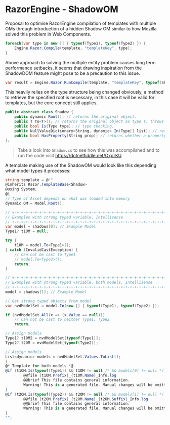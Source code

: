# RazorEngine - ShadowOM
Proposal to optimise RazorEngine compilation of templates with multiple OMs
through introduction of a hidden Shadow OM similar to how Mozilla solved this problem in Web Components.
```csharp
foreach(var type in new [] { typeof(Type1), typeof(Type2) }) {
    Engine.Razor.Compile(template, "templateKey", type);
}
```
Above approach to solving the multiple entity problem causes long term performance setbacks,
it seems that drawing inspiration from the ShadowDOM feature might pose to be a precaution to this issue.
```csharp
var result = Engine.Razor.RunCompile(template, "templateKey", typeof(Shadow), type1OM);
```
This heavily relies on the type structure being changed obviously, a method to retrieve the specified root is necessary,
in this case it will be valid for templates, but the core concept still applies. 

```csharp
public abstract class Shadow {
    public dynamic Root(); // returns the original object.
    public T To<T>(); // returns the original object as type T. throws InvalidCastException
    public bool Is(Type type); // type checking.
    public NullValueDictionary<String, dynamic> In(Type[] list); // returns collection with matching type.
    public bool HasProperty(String prop); // returns whether a property exists.
};
```

>Take a look into <code>Shadow.cs</code> to see how this was accomplished and to run the code visit https://dotnetfiddle.net/OxprKU

A template making use of the ShadowOM
would look like this depending what model types it processes:
```csharp
string template = @""
@inherits Razor.TemplateBase<Shadow>
@using System;
@{
// Type of Asset depends on what was loaded into memory
dynamic OM = Model.Root();

// +-+-+-+-+-+-+-+-+-+-+-+-+-+-+-+-+-+-+-+-+-+-+-+-+-+-+-+-+-+-+-+-+-+-+-+-+-+-+-+-+-+-+-+-+-+-+-+-+-+
// Examples with strong typed variable, Intellisense
// +-+-+-+-+-+-+-+-+-+-+-+-+-+-+-+-+-+-+-+-+-+-+-+-+-+-+-+-+-+-+-+-+-+-+-+-+-+-+-+-+-+-+-+-+-+-+-+-+-+
var model = shadows[0]; // Example Model
Type1? t1OM = null;

try {
	t1OM = model.To<Type1>();
} catch (InvalidCastException) {
	// Can not be cast to Type1
	// model.To<Type2>();
	return;
}

// +-+-+-+-+-+-+-+-+-+-+-+-+-+-+-+-+-+-+-+-+-+-+-+-+-+-+-+-+-+-+-+-+-+-+-+-+-+-+-+-+-+-+-+-+-+-+-+-+-+
// Examples with strong typed variable, both models, Intellisense
// +-+-+-+-+-+-+-+-+-+-+-+-+-+-+-+-+-+-+-+-+-+-+-+-+-+-+-+-+-+-+-+-+-+-+-+-+-+-+-+-+-+-+-+-+-+-+-+-+-+
model = shadows[1]; // Example Model

// Get strong typed objects from model
var nvdModelSet = model.In(new [] { typeof(Type1), typeof(Type2) });

if (nvdModelSet.All(x => (x.Value == null)))
	// Can not be cast to neither Type1, Type2
	return;

// Assign models
Type1? t1OM2 = nvdModelSet[typeof(Type1)];
Type2? t2OM = nvdModelSet[typeof(Type2)];

// Assign models
List<dynamic> models = nvdModelSet.Values.ToList();
}
@* Template for both models *@
@if (t1OM.Is(typeof(Type1)) && t1OM != null /* && models[0] != null */) {
		@@file {t1OM.Prefix}_{t1OM.Name}_Info.log
		@@brief This file contains general information.
		Warning! This is a generated file. Manual changes will be omitted.
}
@if (t2OM.Is(typeof(Type2)) && t2OM != null /* && models[1] != null */) {
		@@file {t2OM.Prefix}_{t2OM.Name}_{t2OM.Suffix}_Info.log
		@@brief This file contains general information.
		Warning! This is a generated file. Manual changes will be omitted.
}
"";
```
